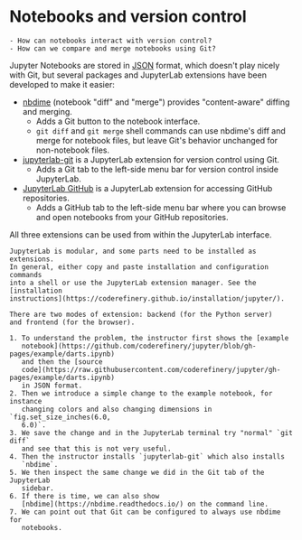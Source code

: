 # Notebooks and version control

```{questions}
- How can notebooks interact with version control?
- How can we compare and merge notebooks using Git?
```

Jupyter Notebooks are stored in [JSON](https://en.wikipedia.org/wiki/JSON) format, which doesn't play nicely
with Git, but several packages and JupyterLab extensions have been developed
to make it easier:

- [nbdime](http://nbdime.readthedocs.io/) (notebook "diff" and "merge") provides
  "content-aware" diffing and merging.
  - Adds a Git button to the notebook interface.
  - `git diff` and `git merge` shell commands can use nbdime's diff
    and merge for notebook files, but leave Git's behavior unchanged
    for non-notebook files.
- [jupyterlab-git](https://github.com/jupyterlab/jupyterlab-git)
  is a JupyterLab extension for version control using Git.
  - Adds a Git tab to the left-side menu bar for version control inside JupyterLab.
- [JupyterLab GitHub](https://www.npmjs.com/package/@jupyterlab/github)
  is a JupyterLab extension for accessing GitHub repositories.
  - Adds a GitHub tab to the left-side menu bar where you can browse
    and open notebooks from your GitHub repositories.

All three extensions can be used from within the JupyterLab interface.

```{discussion} Installing extensions: Is the git interface not showing up?
JupyterLab is modular, and some parts need to be installed as extensions.
In general, either copy and paste installation and configuration commands
into a shell or use the JupyterLab extension manager. See the [installation
instructions](https://coderefinery.github.io/installation/jupyter/).

There are two modes of extension: backend (for the Python server)
and frontend (for the browser).
```

```{challenge} Instructor demonstrates nbdime
1. To understand the problem, the instructor first shows the [example
   notebook](https://github.com/coderefinery/jupyter/blob/gh-pages/example/darts.ipynb)
   and then the [source
   code](https://raw.githubusercontent.com/coderefinery/jupyter/gh-pages/example/darts.ipynb)
   in JSON format.
2. Then we introduce a simple change to the example notebook, for instance
   changing colors and also changing dimensions in `fig.set_size_inches(6.0,
   6.0)`.
3. We save the change and in the JupyterLab terminal try "normal" `git diff`
   and see that this is not very useful.
4. Then the instructor installs `jupyterlab-git` which also installs
   `nbdime`.
5. We then inspect the same change we did in the Git tab of the JupyterLab
   sidebar.
6. If there is time, we can also show
   [nbdime](https://nbdime.readthedocs.io/) on the command line.
7. We can point out that Git can be configured to always use nbdime for
   notebooks.
```
